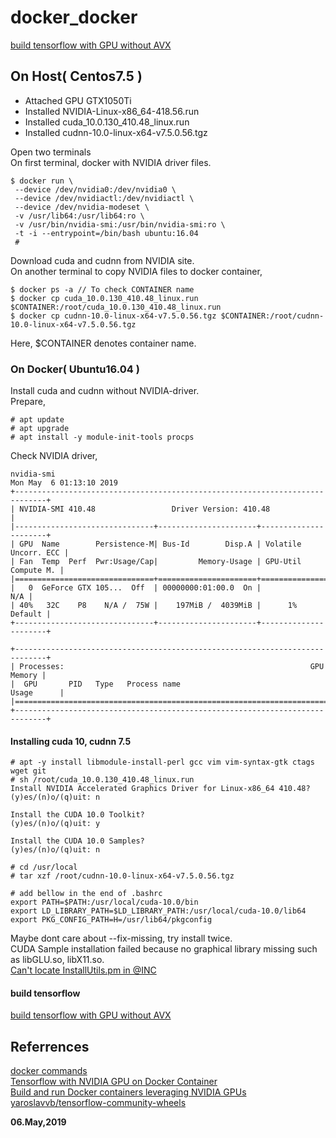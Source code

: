 # docker_docker
[build tensorflow with GPU without AVX](README_tensorflow.md)  

## On Host( Centos7.5 )  

- Attached  GPU GTX1050Ti  
- Installed NVIDIA-Linux-x86_64-418.56.run  
- Installed cuda_10.0.130_410.48_linux.run   
- Installed cudnn-10.0-linux-x64-v7.5.0.56.tgz  

Open two terminals  
On first terminal, docker with NVIDIA driver files.  
```
$ docker run \
 --device /dev/nvidia0:/dev/nvidia0 \
 --device /dev/nvidiactl:/dev/nvidiactl \
 --device /dev/nvidia-modeset \
 -v /usr/lib64:/usr/lib64:ro \
 -v /usr/bin/nvidia-smi:/usr/bin/nvidia-smi:ro \
 -t -i --entrypoint=/bin/bash ubuntu:16.04
 #
```

Download cuda and cudnn from NVIDIA site.  
On another terminal to copy NVIDIA files to docker container,  
```
$ docker ps -a // To check CONTAINER name
$ docker cp cuda_10.0.130_410.48_linux.run     $CONTAINER:/root/cuda_10.0.130_410.48_linux.run
$ docker cp cudnn-10.0-linux-x64-v7.5.0.56.tgz $CONTAINER:/root/cudnn-10.0-linux-x64-v7.5.0.56.tgz
```
Here, $CONTAINER denotes container name.  

### On Docker( Ubuntu16.04 )

Install cuda and cudnn without NVIDIA-driver.  
Prepare,  
```
# apt update
# apt upgrade
# apt install -y module-init-tools procps
```
Check NVIDIA driver,  
```
nvidia-smi
Mon May  6 01:13:10 2019       
+-----------------------------------------------------------------------------+
| NVIDIA-SMI 410.48                 Driver Version: 410.48                    |
|-------------------------------+----------------------+----------------------+
| GPU  Name        Persistence-M| Bus-Id        Disp.A | Volatile Uncorr. ECC |
| Fan  Temp  Perf  Pwr:Usage/Cap|         Memory-Usage | GPU-Util  Compute M. |
|===============================+======================+======================|
|   0  GeForce GTX 105...  Off  | 00000000:01:00.0  On |                  N/A |
| 40%   32C    P8    N/A /  75W |    197MiB /  4039MiB |      1%      Default |
+-------------------------------+----------------------+----------------------+
                                                                               
+-----------------------------------------------------------------------------+
| Processes:                                                       GPU Memory |
|  GPU       PID   Type   Process name                             Usage      |
|=============================================================================|
+-----------------------------------------------------------------------------+
```

#### Installing cuda 10, cudnn 7.5  
```
# apt -y install libmodule-install-perl gcc vim vim-syntax-gtk ctags wget git
# sh /root/cuda_10.0.130_410.48_linux.run
Install NVIDIA Accelerated Graphics Driver for Linux-x86_64 410.48?
(y)es/(n)o/(q)uit: n

Install the CUDA 10.0 Toolkit?
(y)es/(n)o/(q)uit: y

Install the CUDA 10.0 Samples?
(y)es/(n)o/(q)uit: n

# cd /usr/local
# tar xzf /root/cudnn-10.0-linux-x64-v7.5.0.56.tgz

# add bellow in the end of .bashrc
export PATH=$PATH:/usr/local/cuda-10.0/bin
export LD_LIBRARY_PATH=$LD_LIBRARY_PATH:/usr/local/cuda-10.0/lib64
export PKG_CONFIG_PATH=H=/usr/lib64/pkgconfig
```
Maybe dont care about --fix-missing, try install twice.  
CUDA Sample installation failed because no graphical library missing such as libGLU.so, libX11.so.  
[Can't locate InstallUtils.pm in @INC](https://devtalk.nvidia.com/default/topic/983777/cuda-setup-and-installation/can-t-locate-installutils-pm-in-inc/)  

#### build tensorflow  

[build tensorflow with GPU without AVX](README_tensorflow.md)  

## Referrences  

[docker commands](https://qiita.com/curseoff/items/a9e64ad01d673abb6866)  
[Tensorflow with NVIDIA GPU on Docker Container](http://memo.saitodev.com/home/tensorflow/nvidia_docker/)  
[Build and run Docker containers leveraging NVIDIA GPUs](https://github.com/NVIDIA/nvidia-docker)  
[yaroslavvb/tensorflow-community-wheels](https://github.com/yaroslavvb/tensorflow-community-wheels/issues/99)  

**06.May,2019**  
